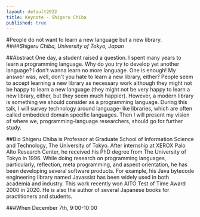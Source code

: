```yaml
---
layout: default2022
title: Keynote - Shigeru Chiba
published: true
---
```


#People do not want to learn a new language but a new library.
####*Shigeru Chiba, University of Tokyo, Japan*

##Abstract
One day, a student raised a question.  I spent many years to learn a
programming language.  Why do you try to develop yet another language?  I
don't wanna learn no more language.  One is enough!  My answer was, well,
don't you hate to learn a new library, either?  People seem to accept learning
a new library as necessary work although they might not be happy to learn a
new language (they might not be very happy to learn a new library, either, but
they seem much happier).  However, a modern library is something we should
consider as a programming language.  During this talk, I will survey
technology around language-like libraries, which are often called embedded
domain specific languages.  Then I will present my vision of where we,
programming-language researchers, should go for further study.

##Bio
Shigeru Chiba is Professor at Graduate School of Information Science and
Technology, The University of Tokyo.  After internship at XEROX Palo Alto
Research Center, he received his PhD degree from The University of Tokyo in
1996.  While doing research on programming languages, particularly,
reflection, meta programming, and aspect orientation, he has been developing
several software products.  For example, his Java bytecode engineering library
named Javassist has been widely used in both academia and industry.  This work
recently won AITO Test of Time Award 2000 in 2020.  He is also the author of
several Japanese books for practitioners and students.

###When 
December 7th, 9:00-10:00

